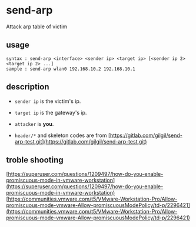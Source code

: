 # send-arp
Attack arp table of victim

## usage
```shell
syntax : send-arp <interface> <sender ip> <target ip> [<sender ip 2> <target ip 2> ...]
sample : send-arp wlan0 192.168.10.2 192.168.10.1
```

## description

* `sender ip` is the victim's ip.
* `target ip` is the gateway's ip.

* `attacker` is **you**.

* `header/*` and skeleton codes are from [https://gitlab.com/gilgil/send-arp-test.git](https://gitlab.com/gilgil/send-arp-test.git)

## troble shooting

[https://superuser.com/questions/1209497/how-do-you-enable-promiscuous-mode-in-vmware-workstation](https://superuser.com/questions/1209497/how-do-you-enable-promiscuous-mode-in-vmware-workstation)
[https://communities.vmware.com/t5/VMware-Workstation-Pro/Allow-promiscuous-mode-vmware-Allow-promiscuousModePolicy/td-p/2296421](https://communities.vmware.com/t5/VMware-Workstation-Pro/Allow-promiscuous-mode-vmware-Allow-promiscuousModePolicy/td-p/2296421)
